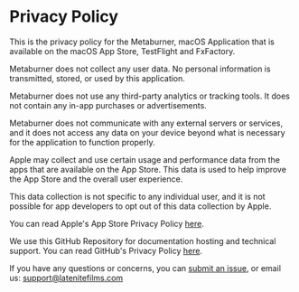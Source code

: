 # Privacy Policy

This is the privacy policy for the Metaburner, macOS Application that is available on the macOS App Store, TestFlight and FxFactory.

Metaburner does not collect any user data. No personal information is transmitted, stored, or used by this application.

Metaburner does not use any third-party analytics or tracking tools. It does not contain any in-app purchases or advertisements.

Metaburner does not communicate with any external servers or services, and it does not access any data on your device beyond what is necessary for the application to function properly.

Apple may collect and use certain usage and performance data from the apps that are available on the App Store. This data is used to help improve the App Store and the overall user experience.

This data collection is not specific to any individual user, and it is not possible for app developers to opt out of this data collection by Apple.

You can read Apple's App Store Privacy Policy [here](https://www.apple.com/legal/privacy/data/en/app-store/).

We use this GitHub Repository for documentation hosting and technical support. You can read GitHub's Privacy Policy [here](https://docs.github.com/en/site-policy/privacy-policies/github-privacy-statement).

If you have any questions or concerns, you can [submit an issue](https://github.com/latenitefilms/metaburner/issues), or email us: support@latenitefilms.com